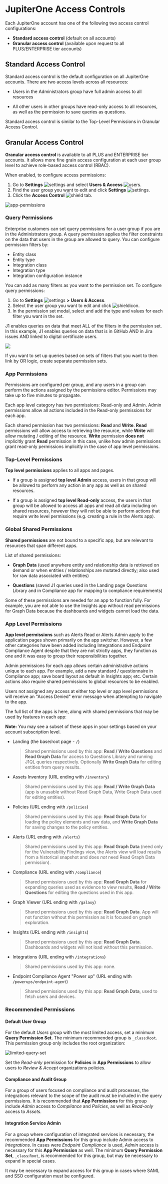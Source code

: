 # JupiterOne Access Controls

Each JupiterOne account has one of the following two access control configurations:

- **Standard access control** (default on all accounts)
- **Granular access control** (available upon request to all PLUS/ENTERPRISE tier accounts)

## Standard Access Control

Standard access control is the default configuration on all JupiterOne accounts. There are two access levels across all resources:

- Users in the Administrators group have full admin access to all resources

- All other users in other groups have read-only access to all resources, as well as the permission to save queries as questions.

Standard access control is similar to the Top-Level Permissions in Granular Access Control.

## Granular Access Control

**Granular access control** is available to all PLUS and ENTERPRISE tier accounts. It allows more fine grain access configuration at each user group level to achieve role-based access control (RBAC).

When enabled, to configure access permissions:

1. Go to **Settings** ![settings](../assets/icons/gear.png) and select **Users & Access** ![users](../assets/icons/users.png).
2. Find the user group you want to edit and click **Settings** ![settings](../assets/icons/gear.png). 
3. Click  the **Access Control** ![shield](../assets/icons/shield.png) tab.
  ​

  ![app-permissions](../assets/app-permissions.png)

### Query Permissions

Enterprise customers can set query permissions for a user group if you are in the Administrators group. A query permission applies the filter constraints on the data that users in the group are allowed to query. You can configure permission filters by:

- Entity class
- Entity type
- Integration class
- Integration type
- Integration configuration instance

You can add as many filters as you want to the permission set. To configure query permissions:

1. Go to **Settings** ![settings](../assets/icons/gear.png) **>** **Users & Access**.
2. Select the user group you want to edit and click ![shieldicon](../assets/icons/shield.png). 
3. In the permission set modal, select and add the type and values for each 
   filter you want in the set. 

J1 enables queries on data that meet ALL of the filters in the permission set. In this example, J1 enables queries on data that is in GitHub AND in Jira issues AND linked to digital certificate users. 

![](../assets/user-edit-query-permiss.png)





If you want to set up queries based on sets of filters that you want to then link by OR logic, create separate permission sets.

### App Permissions

Permissions are configured per group, and any users in a group can perform the actions assigned by the permissions editor.  Permissions may take up to five minutes to propagate.

Each app level category has two permissions: Read-only and Admin. Admin permissions allow all actions included in the Read-only permissions for each app.

Each shared permission has two permissions: **Read** and **Write**. **Read** permissions will allow access to retrieving the resource, while **Write** will allow mutating / editing of the resource. **Write** permission **does not** implicitly grant **Read** permission in this case, unlike how admin permissions grant read-only permissions implicitly in the case of app level permissions.

### Top-Level Permissions

**Top level permissions** applies to all apps and pages.

- If a group is assigned **top level Admin** access, users in that group will be allowed to perform any action in any app as well as on shared resources.

- If a group is assigned **top level Read-only** access, the users in that group will be allowed to access all apps and read all data including on shared resources, however they will not be able to perform actions that require write level permissions (e.g. creating a rule in the Alerts app).

### Global Shared Permissions

**Shared permissions** are not bound to a specific app, but are relevant to resources that span different apps.

List of shared permissions:

- **Graph Data** (used anywhere entity and relationship data is retrieved on demand or when entities / relationships are mutated directly; also used for raw data associated with entities)

- **Questions** (saved J1 queries used in the Landing page Questions Library and in Compliance app for mapping to compliance requirements)


Some of these permissions are needed for an app to function fully. For example, you are not able to use the Insights app without read permissions for Graph Data because the dashboards and widgets cannot load the data.

### App Level Permissions

**App level permissions** such as Alerts Read or Alerts Admin apply to the application pages shown primarily on the app switcher. However, a few other categories have been added including Integrations and Endpoint Compliance Agent despite that they are not strictly apps, they function as one and it was easy to group their responsibilities together.

Admin permissions for each app allows certain administrative actions unique to each app. For example, add a new standard / questionnaire in Compliance app; save board layout as default in Insights app; etc. Certain actions also require shared permissions to global resources to be enabled.

Users not assigned any access at either top level or app level permissions will receive an "Access Denied" error message when attempting to navigate to the app.

The full list of the apps is here, along with shared permissions that may be used by features in each app:

**Note:** 
    You may see a subset of these apps in your settings based on your account subscription level.

- Landing (the base/root page - `/`)

  > Shared permissions used by this app: **Read / Write Questions** and **Read Graph Data** for access to Questions Library and running J1QL queries respectively. Optionally **Write Graph Data** for editing entities from query results.

- Assets Inventory (URL ending with `/inventory`)

  > Shared permissions used by this app: **Read / Write Graph Data** (app is unusable without Read Graph Data, Write Graph Data used for editing entities).

- Policies (URL ending with `/policies`)

  > Shared permissions used by this app: **Read Graph Data** for loading the policy elements and raw data, and **Write Graph Data** for saving changes to the policy entities.

- Alerts (URL ending with `/alerts`)

  > Shared permissions used by this app: **Read Graph Data** (need only for the Vulnerability Findings view, the Alerts view will load results from a historical snapshot and does _not_ need Read Graph Data permission).

- Compliance (URL ending with `/compliance`)

  > Shared permissions used by this app: **Read Graph Data** for expanding
  > queries used as evidence to view results, **Read / Write Questions** for
  > editing the questions used in this app.

- Graph Viewer (URL ending with `/galaxy`)

  > Shared permissions used by this app: **Read Graph Data**. App will not function without this permission as it is focused on graph exploration.

- Insights (URL ending with `/insights`)

  > Shared permissions used by this app: **Read Graph Data**. Dashboards and widgets will not load without this permission.

- Integrations (URL ending with `/integrations`)

  > Shared permissions used by this app: none.

- Endpoint Compliance Agent "Power up" (URL ending with `/powerups/endpoint-agent`)

  > Shared permissions used by this app: **Read Graph Data**, used to fetch users and devices.

### Recommended Permissions

#### Default User Group

For the default _Users_ group with the most limited access, set a minimum **Query Permission Set**. The minimum recommended group is `_class`:`Root`. This permission group only includes the root organization:

![limited-query-set](../assets/j1acct-limited-query-set.png)

Set the _Read-only_ permission for **Policies** in **App Permissions** to allow users to _Review & Accept_ organizations policies.

#### Compliance and Audit Group

For a group of users focused on compliance and audit processes, the integrations relevant to the scope of the audit must be included in the query permissions. It is recommended that **App Permissions** for this  group include _Admin_ access to _Compliance_ and _Policies_, as well as _Read-only_ access to _Assets_.

#### Integration Service Admin

For a group where configuration of integrated services is necessary, the recommended **App Permissions** for this group include Admin access to _Integrations_. In cases were _Endpoint Compliance_ is used, _Admin_ access is necessary for this **App Permission** as well. The minimum **Query Permission Set**, `_class`:`Root`, is recommended for this group, but may be necessary to expand in special cases.

It may be necessary to expand access for this group in cases where SAML and SSO configuration must be configured.
